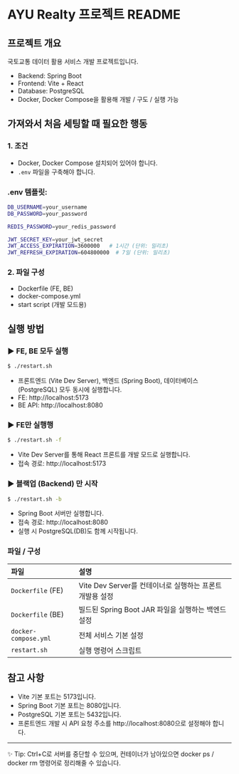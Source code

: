 # AYU Realty 프로젝트 README


## 프로젝트 개요
국토교통 데이터 활용 서비스 개발 프로젝트입니다.

- Backend: Spring Boot
- Frontend: Vite + React
- Database: PostgreSQL
- Docker, Docker Compose을 활용해 개발 / 구도 / 실행 가능


## 가져와서 처음 세팅할 때 필요한 행동

### 1. 조건
- Docker, Docker Compose 설치되어 있어야 합니다.
- `.env` 파일을 구축해야 합니다.

### .env 템플릿:

```bash
DB_USERNAME=your_username
DB_PASSWORD=your_password

REDIS_PASSWORD=your_redis_password

JWT_SECRET_KEY=your_jwt_secret
JWT_ACCESS_EXPIRATION=3600000   # 1시간 (단위: 밀리초)
JWT_REFRESH_EXPIRATION=604800000  # 7일 (단위: 밀리초)
```


### 2. 파일 구성

- Dockerfile (FE, BE)
- docker-compose.yml
- start script (개발 모드용)


## 실행 방법


### ▶ FE, BE 모두 실행

```bash
$ ./restart.sh
```
- 프론트엔드 (Vite Dev Server), 백엔드 (Spring Boot), 데이터베이스 (PostgreSQL) 모두 동시에 실행합니다.
- FE: http://localhost:5173
- BE API: http://localhost:8080


### ▶ FE만 실행행

```bash
$ ./restart.sh -f
```
- Vite Dev Server를 통해 React 프론트를 개발 모드로 실행합니다.
- 접속 경로: http://localhost:5173


### ▶ 블랙업 (Backend) 만 시작

```bash
$ ./restart.sh -b
```
- Spring Boot 서버만 실행합니다.
- 접속 경로: http://localhost:8080
- 실행 시 PostgreSQL(DB)도 함께 시작됩니다.



### 파일 / 구성

| 파일                   | 설명                                     |
|:---------------------|:---------------------------------------|
| `Dockerfile` (FE)    | Vite Dev Server를 컨테이너로 실행하는 프론트 개발용 설정 |
| `Dockerfile` (BE)    | 빌드된 Spring Boot JAR 파일을 실행하는 백엔드 설정    |
| `docker-compose.yml` | 전체 서비스 기본 설정                           |
| `restart.sh`         | 실행 명령어 스크립트                            |


## 참고 사항

- Vite 기본 포트는 5173입니다.
- Spring Boot 기본 포트는 8080입니다.
- PostgreSQL 기본 포트는 5432입니다.
- 프론트엔드 개발 시 API 요청 주소를 http://localhost:8080으로 설정해야 합니다.


---

✨ Tip: Ctrl+C로 서버를 중단할 수 있으며, 컨테이너가 남아있으면 docker ps / docker rm 명령어로 정리해줄 수 있습니다.

